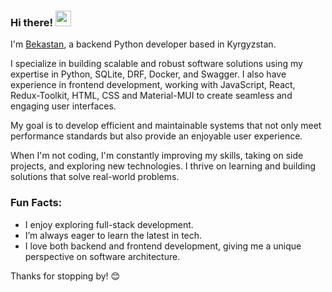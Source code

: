 ### Hi there! <img src="https://emojis.slackmojis.com/emojis/images/1536351075/4594/blob-wave.gif" width="25"/> 
I'm [Bekastan](https://my-bio-hstf.vercel.app/), a backend Python developer based in Kyrgyzstan.
    
I specialize in building scalable and robust software solutions using my expertise in Python, SQLite, DRF, Docker, and Swagger. I also have experience in frontend development, working with JavaScript, React, Redux-Toolkit, HTML, CSS and Material-MUI to create seamless and engaging user interfaces.

My goal is to develop efficient and maintainable systems that not only meet performance standards but also provide an enjoyable user experience.

When I'm not coding, I'm constantly improving my skills, taking on side projects, and exploring new technologies. I thrive on learning and building solutions that solve real-world problems.

### Fun Facts: 
- I enjoy exploring full-stack development.
- I’m always eager to learn the latest in tech.
- I love both backend and frontend development, giving me a unique perspective on software architecture.

Thanks for stopping by! 😊  
